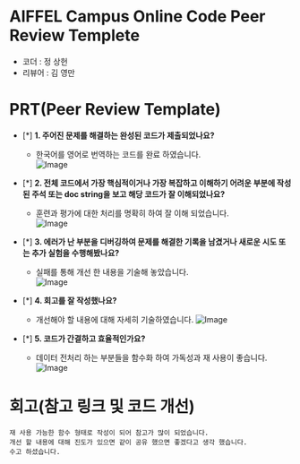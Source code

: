 # AIFFEL Campus Online Code Peer Review Templete
- 코더 : 정 상헌
- 리뷰어 : 김 영만


# PRT(Peer Review Template)
- [*]  **1. 주어진 문제를 해결하는 완성된 코드가 제출되었나요?**
    - 한국어를 영어로 번역하는 코드를 완료 하였습니다.  
      ![Image](https://github.com/user-attachments/assets/93fd30cf-2dea-4882-8092-23cc582af317)  
    
- [*]  **2. 전체 코드에서 가장 핵심적이거나 가장 복잡하고 이해하기 어려운 부분에 작성된 
주석 또는 doc string을 보고 해당 코드가 잘 이해되었나요?**
    - 훈련과 평가에 대한 처리를 명확히 하여 잘 이해 되었습니다.  
      ![Image](https://github.com/user-attachments/assets/f1e5d1a9-8e7f-475a-89ea-bc46a184a93c)  
        
- [*]  **3. 에러가 난 부분을 디버깅하여 문제를 해결한 기록을 남겼거나
새로운 시도 또는 추가 실험을 수행해봤나요?**
    - 실패를 통해 개선 한 내용을 기술해 놓았습니다.  
      ![Image](https://github.com/user-attachments/assets/c53b5806-90ae-4812-a7c0-88cafc61610a)  
        
- [*]  **4. 회고를 잘 작성했나요?**
    - 개선해야 할 내용에 대해 자세히 기술하였습니다.
      ![Image](https://github.com/user-attachments/assets/9796e5bf-1536-4242-938a-7395a188e211)  
        
- [*]  **5. 코드가 간결하고 효율적인가요?**
    - 데이터 전처리 하는 부분들을 함수화 하여 가독성과 재 사용이 좋습니다.  
      ![Image](https://github.com/user-attachments/assets/9115c006-1e9b-4b47-99b2-40f2c0f90e54)  


# 회고(참고 링크 및 코드 개선)
```
재 사용 가능한 함수 형태로 작성이 되어 참고가 많이 되었습니다.
개선 할 내용에 대해 진도가 있으면 같이 공유 했으면 좋겠다고 생각 했습니다.
수고 하셨습니다.
```
